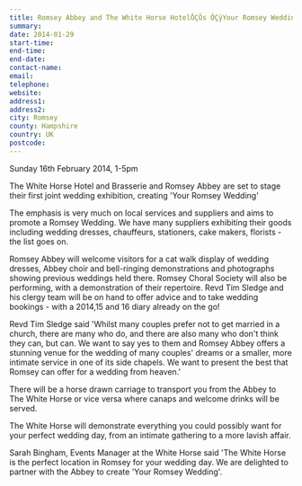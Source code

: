 ```yaml
---
title: Romsey Abbey and The White Horse HotelÔÇÖs ÔÇÿYour Romsey WeddingÔÇÖ Exhibition
summary: 
date: 2014-01-29
start-time: 
end-time: 
end-date: 
contact-name: 
email: 
telephone: 
website: 
address1: 
address2: 
city: Romsey
county: Hampshire
country: UK
postcode: 
---
```

Sunday 16th February 2014, 1-5pm

The White Horse Hotel and Brasserie and Romsey Abbey are set to stage their first joint wedding exhibition, creating 'Your Romsey Wedding'

The emphasis is very much on local services and suppliers and aims to promote a Romsey Wedding. We have many suppliers exhibiting their goods including wedding dresses, chauffeurs, stationers, cake makers, florists - the list goes on.

Romsey Abbey will welcome visitors for a cat walk display of wedding dresses, Abbey choir and bell-ringing demonstrations and photographs showing previous weddings held there. Romsey Choral Society will also be performing, with a demonstration of their repertoire. Revd Tim Sledge and his clergy team will be on hand to offer advice and to take wedding bookings - with a 2014,15 and 16 diary already on the go!

Revd Tim Sledge said 'Whilst many couples prefer not to get married in a church, there are many who do, and there are also many who don't think they can, but can. We want to say yes to them and Romsey Abbey offers a stunning venue for the wedding of many couples' dreams or a smaller, more intimate service in one of its side chapels. We want to present the best that Romsey can offer for a wedding from heaven.'

There will be a horse drawn carriage to transport you from the Abbey to The White Horse or vice versa where canaps and welcome drinks will be served.

The White Horse will demonstrate everything you could possibly want for your perfect wedding day, from an intimate gathering to a more lavish affair.

Sarah Bingham, Events Manager at the White Horse said 'The White Horse is the perfect location in Romsey for your wedding day. We are delighted to partner with the Abbey to create 'Your Romsey Wedding'.

